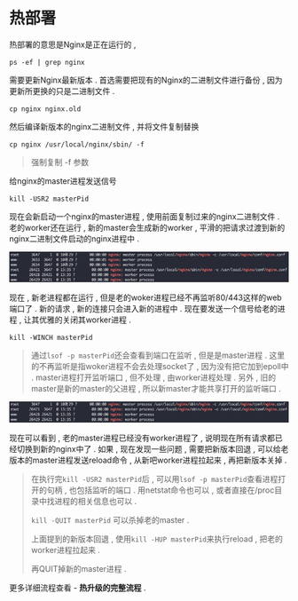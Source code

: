 # 热部署

热部署的意思是Nginx是正在运行的 ,

```
ps -ef | grep nginx
```

需要更新Nginx最新版本 . 首选需要把现有的Nginx的二进制文件进行备份 , 因为更新所更换的只是二进制文件 .

```
cp nginx nginx.old
```

然后编译新版本的nginx二进制文件 , 并将文件复制替换

```
cp nginx /usr/local/nginx/sbin/ -f
```

> 强制复制 -f 参数

给nginx的master进程发送信号

```
kill -USR2 masterPid
```

现在会新启动一个nginx的master进程 , 使用前面复制过来的nginx二进制文件 . 老的worker还在运行 , 新的master会生成新的worker , 平滑的把请求过渡到新的nginx二进制文件启动的nginx进程中 .

![](/assets/fasongxinhao1.png)

现在 , 新老进程都在运行 , 但是老的woker进程已经不再监听80/443这样的web端口了 . 新的请求 , 新的连接只会进入新的进程中 . 现在要发送一个信号给老的进程 , 让其优雅的关闭其worker进程 .

```
kill -WINCH masterPid
```

> 通过`lsof -p masterPid`还会查看到端口在监听 , 但是是master进程 . 这里的不再监听是指woker进程不会去处理socket了 , 因为没有把它加到epoll中 . master进程打开监听端口 , 但不处理 , 由worker进程处理 . 另外 , 旧的master是新的master的父进程 , 所以新master才能共享打开的监听端口 .

![](/assets/fasongxinhao2.png)

现在可以看到 , 老的master进程已经没有worker进程了 , 说明现在所有请求都已经切换到新的nginx中了 . 如果 , 现在发现一些问题 , 需要把新版本回退 , 可以给老版本的master进程发送reload命令 , 从新吧worker进程拉起来 , 再把新版本关掉 .

> 在执行完`kill -USR2 masterPid`后 , 可以用`lsof -p masterPid`查看进程打开的句柄 , 也包括监听的端口 . 用netstat命令也可以 , 或者直接在/proc目录中找进程的相关信息也可以 .
>
> `kill -QUIT masterPid` 可以杀掉老的master .
>
> 上面提到的新版本回退 , 使用`kill -HUP masterPid`来执行reload , 把老的worker进程拉起来 .
>
> 再QUIT掉新的master进程 .

更多详细流程查看 - **热升级的完整流程** .

